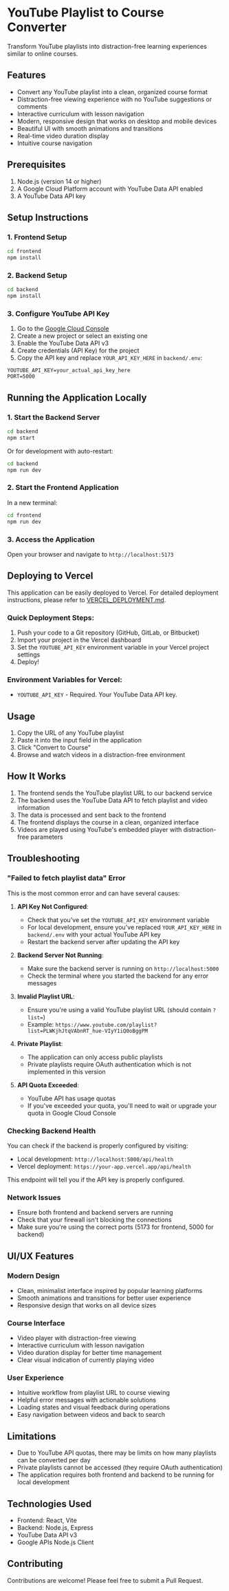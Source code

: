 # YouTube Playlist to Course Converter

Transform YouTube playlists into distraction-free learning experiences similar to online courses.

## Features

- Convert any YouTube playlist into a clean, organized course format
- Distraction-free viewing experience with no YouTube suggestions or comments
- Interactive curriculum with lesson navigation
- Modern, responsive design that works on desktop and mobile devices
- Beautiful UI with smooth animations and transitions
- Real-time video duration display
- Intuitive course navigation

## Prerequisites

1. Node.js (version 14 or higher)
2. A Google Cloud Platform account with YouTube Data API enabled
3. A YouTube Data API key

## Setup Instructions

### 1. Frontend Setup

```bash
cd frontend
npm install
```

### 2. Backend Setup

```bash
cd backend
npm install
```

### 3. Configure YouTube API Key

1. Go to the [Google Cloud Console](https://console.cloud.google.com/)
2. Create a new project or select an existing one
3. Enable the YouTube Data API v3
4. Create credentials (API Key) for the project
5. Copy the API key and replace `YOUR_API_KEY_HERE` in `backend/.env`:

```
YOUTUBE_API_KEY=your_actual_api_key_here
PORT=5000
```

## Running the Application Locally

### 1. Start the Backend Server

```bash
cd backend
npm start
```

Or for development with auto-restart:

```bash
cd backend
npm run dev
```

### 2. Start the Frontend Application

In a new terminal:

```bash
cd frontend
npm run dev
```

### 3. Access the Application

Open your browser and navigate to `http://localhost:5173`

## Deploying to Vercel

This application can be easily deployed to Vercel. For detailed deployment instructions, please refer to [VERCEL_DEPLOYMENT.md](../VERCEL_DEPLOYMENT.md).

### Quick Deployment Steps:

1. Push your code to a Git repository (GitHub, GitLab, or Bitbucket)
2. Import your project in the Vercel dashboard
3. Set the `YOUTUBE_API_KEY` environment variable in your Vercel project settings
4. Deploy!

### Environment Variables for Vercel:

- `YOUTUBE_API_KEY` - Required. Your YouTube Data API key.

## Usage

1. Copy the URL of any YouTube playlist
2. Paste it into the input field in the application
3. Click "Convert to Course"
4. Browse and watch videos in a distraction-free environment

## How It Works

1. The frontend sends the YouTube playlist URL to our backend service
2. The backend uses the YouTube Data API to fetch playlist and video information
3. The data is processed and sent back to the frontend
4. The frontend displays the course in a clean, organized interface
5. Videos are played using YouTube's embedded player with distraction-free parameters

## Troubleshooting

### "Failed to fetch playlist data" Error

This is the most common error and can have several causes:

1. **API Key Not Configured**: 
   - Check that you've set the `YOUTUBE_API_KEY` environment variable
   - For local development, ensure you've replaced `YOUR_API_KEY_HERE` in `backend/.env` with your actual YouTube API key
   - Restart the backend server after updating the API key

2. **Backend Server Not Running**:
   - Make sure the backend server is running on `http://localhost:5000`
   - Check the terminal where you started the backend for any error messages

3. **Invalid Playlist URL**:
   - Ensure you're using a valid YouTube playlist URL (should contain `?list=`)
   - Example: `https://www.youtube.com/playlist?list=PLWKjhJtqVAbnRT_hue-VIyY1iQ0oBggPM`

4. **Private Playlist**:
   - The application can only access public playlists
   - Private playlists require OAuth authentication which is not implemented in this version

5. **API Quota Exceeded**:
   - YouTube API has usage quotas
   - If you've exceeded your quota, you'll need to wait or upgrade your quota in Google Cloud Console

### Checking Backend Health

You can check if the backend is properly configured by visiting:
- Local development: `http://localhost:5000/api/health`
- Vercel deployment: `https://your-app.vercel.app/api/health`

This endpoint will tell you if the API key is properly configured.

### Network Issues

- Ensure both frontend and backend servers are running
- Check that your firewall isn't blocking the connections
- Make sure you're using the correct ports (5173 for frontend, 5000 for backend)

## UI/UX Features

### Modern Design
- Clean, minimalist interface inspired by popular learning platforms
- Smooth animations and transitions for better user experience
- Responsive design that works on all device sizes

### Course Interface
- Video player with distraction-free viewing
- Interactive curriculum with lesson navigation
- Video duration display for better time management
- Clear visual indication of currently playing video

### User Experience
- Intuitive workflow from playlist URL to course viewing
- Helpful error messages with actionable solutions
- Loading states and visual feedback during operations
- Easy navigation between videos and back to search

## Limitations

- Due to YouTube API quotas, there may be limits on how many playlists can be converted per day
- Private playlists cannot be accessed (they require OAuth authentication)
- The application requires both frontend and backend to be running for local development

## Technologies Used

- Frontend: React, Vite
- Backend: Node.js, Express
- YouTube Data API v3
- Google APIs Node.js Client

## Contributing

Contributions are welcome! Please feel free to submit a Pull Request.